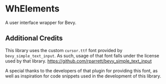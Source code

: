 # WhElements

A user interface wrapper for Bevy.

## Additional Credits

This library uses the custom `cursor.ttf` font provided by `bevy_simple_text_input`. As such, usage of that font falls under the license used by that library.
<https://github.com/rparrett/bevy_simple_text_input>

A special thanks to the developers of that plugin for providing this font, as well as inspiration for code snippets used in the development of this library.
